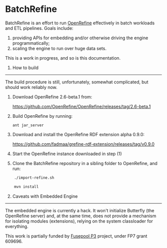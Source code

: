 BatchRefine
===========

BatchRefine is an effort to run  [OpenRefine](http://openrefine.org) effectively in batch workloads and ETL pipelines. Goals include:

1. providing APIs for embedding and/or otherwise driving the engine programmatically;
2. scaling the engine to run over huge data sets. 

This is a work in progress, and so is this documentation.

1. How to build
---------------
The build procedure is still, unfortunately, somewhat complicated, but should work reliably now.

1. Download OpenRefine 2.6-beta.1 from:

   https://github.com/OpenRefine/OpenRefine/releases/tag/2.6-beta.1

2. Build OpenRefine by running:

   `ant jar_server`

3. Download and install the OpenRefine RDF extension alpha 0.9.0:

   https://github.com/fadmaa/grefine-rdf-extension/releases/tag/v0.9.0

4. Start the OpenRefine instance downloaded in step (1)

5. Clone the BatchRefine repository in a sibling folder to OpenRefine, and run:
   
```sh
	./import-refine.sh

	mvn install
```

2. Caveats with Embedded Engine
-------------------------------
The embedded engine is currently a hack. It won't initialize Butterfly (the OpenRefine server) and, at the same time, does not provide a mechanism for isolating modules (extensions), relying on the system classloader for everything. 

This work is partially funded by [Fusepool P3](http://www.fusepool.eu/p3) project, under FP7 grant 609696.

